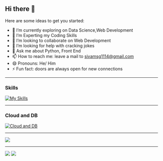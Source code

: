 ## Hi there 👋



Here are some ideas to get you started:

- 🔭 I’m currently exploring on Data Science,Web Development
- 🌱 I’m Experting my Coding Skills
- 👯 I’m looking to collaborate on Web Development
- 🤔 I’m looking for help with cracking jokes
- 💬 Ask me about Python, Front End
- 📫 How to reach me: leave a mail to sivamsg1114@gmail.com
- 😄 Pronouns: He/ Him
- ⚡ Fun fact: doors are always open for new connections
<hr>

### Skills

[![My Skills](https://skillicons.dev/icons?i=python,c,js,html,css,git,github)](https://skillicons.dev)

<hr>

### Cloud and DB

[![Cloud and DB](https://skillicons.dev/icons?i=aws,mysql,mongodb)](https://skillicons.dev)


<hr>

![](http://github-profile-summary-cards.vercel.app/api/cards/profile-details?username=im-siva-kona&theme=github_dark)

<hr>

![](http://github-profile-summary-cards.vercel.app/api/cards/repos-per-language?username=im-siva-kona&theme=github_dark)   <span>![](http://github-profile-summary-cards.vercel.app/api/cards/most-commit-language?username=im-siva-kona&theme=github_dark)

